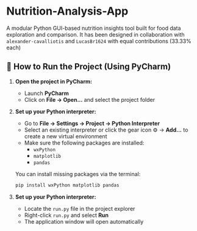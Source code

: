 # Nutrition-Analysis-App
A modular Python GUI-based nutrition insights tool built for food data exploration and comparison. It has been designed in collaboration with `alexander-cavalliotis` and `LucasBr1624` with equal contributions (33.33% each)

## 🚀 How to Run the Project (Using PyCharm)

1. **Open the project in PyCharm:**
   - Launch **PyCharm**
   - Click on **File → Open...** and select the project folder

2. **Set up your Python interpreter:**
   - Go to **File → Settings → Project → Python Interpreter**
   - Select an existing interpreter or click the gear icon ⚙️ → **Add...** to create a new virtual environment
   - Make sure the following packages are installed:
     - `wxPython`
     - `matplotlib`
     - `pandas`

   You can install missing packages via the terminal:

   ```bash
   pip install wxPython matplotlib pandas

3. **Set up your Python interpreter:**
   - Locate the `run.py` file in the project explorer
   - Right-click `run.py` and select **Run**
   - The application window will open automatically
